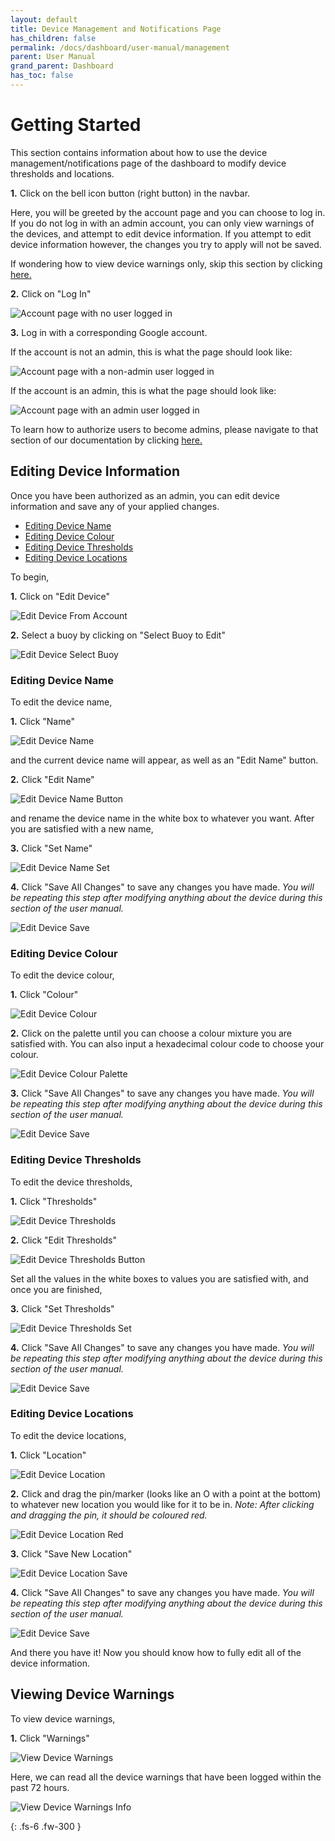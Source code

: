 ```yaml
---  
layout: default  
title: Device Management and Notifications Page
has_children: false  
permalink: /docs/dashboard/user-manual/management  
parent: User Manual
grand_parent: Dashboard
has_toc: false
---  
```


# Getting Started 

This section contains information about how to use the device management/notifications page of the dashboard to modify device thresholds and locations.

**1.** Click on the bell icon button (right button) in the navbar.

Here, you will be greeted by the account page and you can choose to log in. If you do not log in with an admin account, you can only view warnings of the devices, and attempt to edit device information. If you attempt to edit device information however, the changes you try to apply will not be saved.

If wondering how to view device warnings only, skip this section by clicking [here.](#viewing-device-warnings)

**2.** Click on "Log In"

![Account page with no user logged in](https://github.com/BCIT-Reseach-Long-Term-ISSP/bcit-reseach-long-term-issp.github.io/blob/master/dashboard/assets/Account1NotLoggedIn.png?raw=true "Account page with no user logged in")

**3.** Log in with a corresponding Google account. 

If the account is not an admin, this is what the page should look like:

![Account page with a non-admin user logged in](https://github.com/BCIT-Reseach-Long-Term-ISSP/bcit-reseach-long-term-issp.github.io/blob/master/dashboard/assets/Account2NonAdmin.png?raw=true "Account page with a non-admin user logged in")

If the account is an admin, this is what the page should look like:

![Account page with an admin user logged in](https://github.com/BCIT-Reseach-Long-Term-ISSP/bcit-reseach-long-term-issp.github.io/blob/master/dashboard/assets/Account6Admin.png?raw=true "Account page with an admin user logged in")

To learn how to authorize users to become admins, please navigate to that section of our documentation by clicking [here.](https://bcit-reseach-long-term-issp.github.io/docs/dashboard/firestore#making-a-user-an-admin-for-the-dashboard)


## Editing Device Information

Once you have been authorized as an admin, you can edit device information and save any of your applied changes.

- [Editing Device Name](#editing-device-name)
- [Editing Device Colour](#editing-device-colour)
- [Editing Device Thresholds](#editing-device-thresholds)
- [Editing Device Locations](#editing-device-locations)

To begin,

**1.** Click on "Edit Device"

![Edit Device From Account](https://github.com/BCIT-Reseach-Long-Term-ISSP/bcit-reseach-long-term-issp.github.io/blob/master/dashboard/assets/EditDeviceFromAccount.png?raw=true "Edit Device From Account")

**2.** Select a buoy by clicking on "Select Buoy to Edit"

![Edit Device Select Buoy](https://github.com/BCIT-Reseach-Long-Term-ISSP/bcit-reseach-long-term-issp.github.io/blob/master/dashboard/assets/EditDeviceSelectBuoy.png?raw=true "Edit Device Select Buoy")

### Editing Device Name

To edit the device name, 

**1.** Click "Name"

![Edit Device Name](https://github.com/BCIT-Reseach-Long-Term-ISSP/bcit-reseach-long-term-issp.github.io/blob/master/dashboard/assets/EditDeviceName.png?raw=true "Edit Device Name")

and the current device name will appear, as well as an "Edit Name" button.

**2.** Click "Edit Name"

![Edit Device Name Button](https://github.com/BCIT-Reseach-Long-Term-ISSP/bcit-reseach-long-term-issp.github.io/blob/master/dashboard/assets/EditDeviceNameButton.png?raw=true "Edit Device Name Button")

and rename the device name in the white box to whatever you want. After you are satisfied with a new name, 

**3.** Click "Set Name"

![Edit Device Name Set](https://github.com/BCIT-Reseach-Long-Term-ISSP/bcit-reseach-long-term-issp.github.io/blob/master/dashboard/assets/EditDeviceNameSet.png?raw=true "Edit Device Name Set")


**4.** Click "Save All Changes" to save any changes you have made. *You will be repeating this step after modifying anything about the device during this section of the user manual.*

![Edit Device Save](https://github.com/BCIT-Reseach-Long-Term-ISSP/bcit-reseach-long-term-issp.github.io/blob/master/dashboard/assets/EditDeviceSave.png?raw=true "Edit Device Save")

### Editing Device Colour

To edit the device colour,

**1.** Click "Colour"

![Edit Device Colour](https://github.com/BCIT-Reseach-Long-Term-ISSP/bcit-reseach-long-term-issp.github.io/blob/master/dashboard/assets/EditDeviceColour.png?raw=true "Edit Device Colour")

**2.** Click on the palette until you can choose a colour mixture you are satisfied with. You can also input a hexadecimal colour code to choose your colour.

![Edit Device Colour Palette](https://github.com/BCIT-Reseach-Long-Term-ISSP/bcit-reseach-long-term-issp.github.io/blob/master/dashboard/assets/EditDeviceColourPalette.png?raw=true "Edit Device Colour Palette")

**3.** Click "Save All Changes" to save any changes you have made. *You will be repeating this step after modifying anything about the device during this section of the user manual.*

![Edit Device Save](https://github.com/BCIT-Reseach-Long-Term-ISSP/bcit-reseach-long-term-issp.github.io/blob/master/dashboard/assets/EditDeviceSave.png?raw=true "Edit Device Save")

### Editing Device Thresholds

To edit the device thresholds,

**1.** Click "Thresholds"

![Edit Device Thresholds](https://github.com/BCIT-Reseach-Long-Term-ISSP/bcit-reseach-long-term-issp.github.io/blob/master/dashboard/assets/EditDeviceThresholds.png?raw=true "Edit Device Thresholds")

**2.** Click "Edit Thresholds"

![Edit Device Thresholds Button](https://github.com/BCIT-Reseach-Long-Term-ISSP/bcit-reseach-long-term-issp.github.io/blob/master/dashboard/assets/EditDeviceThresholdsButton.png?raw=true "Edit Device Thresholds Button")

Set all the values in the white boxes to values you are satisfied with, and once you are finished, 

**3.** Click "Set Thresholds"

![Edit Device Thresholds Set](https://github.com/BCIT-Reseach-Long-Term-ISSP/bcit-reseach-long-term-issp.github.io/blob/master/dashboard/assets/EditDeviceThresholdsSet.png?raw=true "Edit Device Thresholds Set")

**4.** Click "Save All Changes" to save any changes you have made. *You will be repeating this step after modifying anything about the device during this section of the user manual.*

![Edit Device Save](https://github.com/BCIT-Reseach-Long-Term-ISSP/bcit-reseach-long-term-issp.github.io/blob/master/dashboard/assets/EditDeviceSave.png?raw=true "Edit Device Save")

### Editing Device Locations

To edit the device locations, 

**1.** Click "Location"

![Edit Device Location](https://github.com/BCIT-Reseach-Long-Term-ISSP/bcit-reseach-long-term-issp.github.io/blob/master/dashboard/assets/EditDeviceLocation.png?raw=true "Edit Device Location")

**2.** Click and drag the pin/marker (looks like an O with a point at the bottom) to whatever new location you would like for it to be in. *Note: After clicking and dragging the pin, it should be coloured red.*

![Edit Device Location Red](https://github.com/BCIT-Reseach-Long-Term-ISSP/bcit-reseach-long-term-issp.github.io/blob/master/dashboard/assets/EditDeviceLocationRed.png?raw=true "Edit Device Location Red")

**3.** Click "Save New Location"

![Edit Device Location Save](https://github.com/BCIT-Reseach-Long-Term-ISSP/bcit-reseach-long-term-issp.github.io/blob/master/dashboard/assets/EditDeviceLocationSave.png?raw=true "Edit Device Location Save")

**4.** Click "Save All Changes" to save any changes you have made. *You will be repeating this step after modifying anything about the device during this section of the user manual.*

![Edit Device Save](https://github.com/BCIT-Reseach-Long-Term-ISSP/bcit-reseach-long-term-issp.github.io/blob/master/dashboard/assets/EditDeviceSave.png?raw=true "Edit Device Save")

And there you have it! Now you should know how to fully edit all of the device information.

## Viewing Device Warnings

To view device warnings,

**1.** Click "Warnings"

![View Device Warnings](https://github.com/BCIT-Reseach-Long-Term-ISSP/bcit-reseach-long-term-issp.github.io/blob/master/dashboard/assets/ViewDeviceWarnings.png?raw=true "View Device Warnings")

Here, we can read all the device warnings that have been logged within the past 72 hours. 

![View Device Warnings Info](https://github.com/BCIT-Reseach-Long-Term-ISSP/bcit-reseach-long-term-issp.github.io/blob/master/dashboard/assets/ViewDeviceWarningsInfo.png?raw=true "View Device Warnings Info")

{: .fs-6 .fw-300 }
